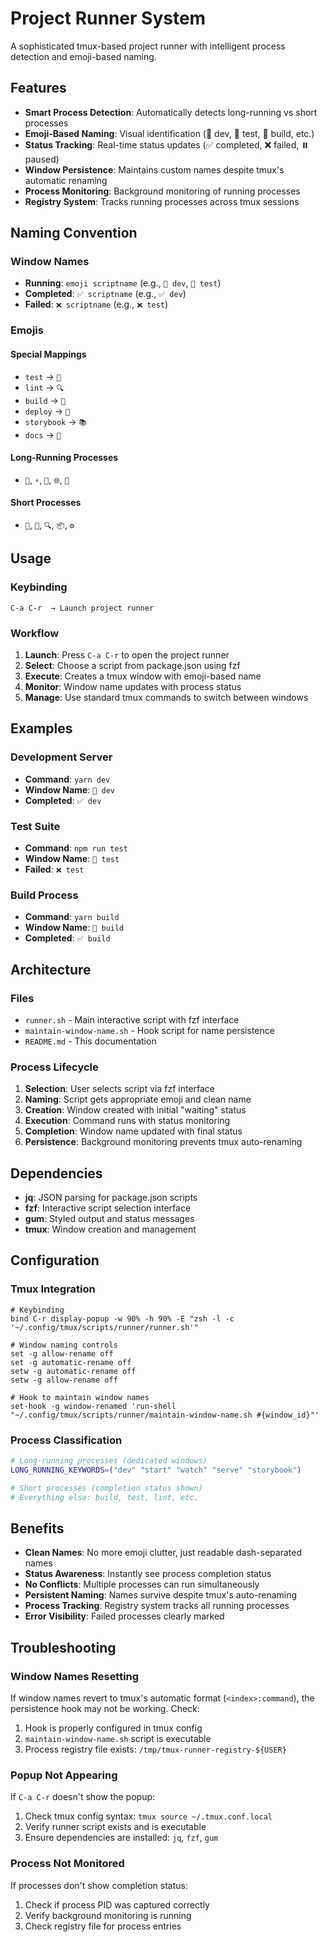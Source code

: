 # Project Runner System

A sophisticated tmux-based project runner with intelligent process detection and emoji-based naming.

## Features

- **Smart Process Detection**: Automatically detects long-running vs short processes
- **Emoji-Based Naming**: Visual identification (🚀 dev, 🧪 test, 🔨 build, etc.)
- **Status Tracking**: Real-time status updates (✅ completed, ❌ failed, ⏸️ paused)
- **Window Persistence**: Maintains custom names despite tmux's automatic renaming
- **Process Monitoring**: Background monitoring of running processes
- **Registry System**: Tracks running processes across tmux sessions

## Naming Convention

### Window Names
- **Running**: `emoji scriptname` (e.g., `🚀 dev`, `🧪 test`)
- **Completed**: `✅ scriptname` (e.g., `✅ dev`)
- **Failed**: `❌ scriptname` (e.g., `❌ test`)

### Emojis

#### Special Mappings
- `test` → `🧪`
- `lint` → `🔍`
- `build` → `🔨`
- `deploy` → `🚀`
- `storybook` → `📚`
- `docs` → `📖`

#### Long-Running Processes
- `🚀`, `⚡`, `🔄`, `🌐`, `📡`

#### Short Processes
- `🔨`, `🧪`, `🔍`, `📦`, `⚙️`

## Usage

### Keybinding
```
C-a C-r  → Launch project runner
```

### Workflow
1. **Launch**: Press `C-a C-r` to open the project runner
2. **Select**: Choose a script from package.json using fzf
3. **Execute**: Creates a tmux window with emoji-based name
4. **Monitor**: Window name updates with process status
5. **Manage**: Use standard tmux commands to switch between windows

## Examples

### Development Server
- **Command**: `yarn dev`
- **Window Name**: `🚀 dev`
- **Completed**: `✅ dev`

### Test Suite
- **Command**: `npm run test`
- **Window Name**: `🧪 test`
- **Failed**: `❌ test`

### Build Process
- **Command**: `yarn build`
- **Window Name**: `🔨 build`
- **Completed**: `✅ build`

## Architecture

### Files
- `runner.sh` - Main interactive script with fzf interface
- `maintain-window-name.sh` - Hook script for name persistence
- `README.md` - This documentation

### Process Lifecycle
1. **Selection**: User selects script via fzf interface
2. **Naming**: Script gets appropriate emoji and clean name
3. **Creation**: Window created with initial "waiting" status
4. **Execution**: Command runs with status monitoring
5. **Completion**: Window name updated with final status
6. **Persistence**: Background monitoring prevents tmux auto-renaming

## Dependencies

- **jq**: JSON parsing for package.json scripts
- **fzf**: Interactive script selection interface
- **gum**: Styled output and status messages
- **tmux**: Window creation and management

## Configuration

### Tmux Integration
```tmux
# Keybinding
bind C-r display-popup -w 90% -h 90% -E "zsh -l -c '~/.config/tmux/scripts/runner/runner.sh'"

# Window naming controls
set -g allow-rename off
set -g automatic-rename off
setw -g automatic-rename off
setw -g allow-rename off

# Hook to maintain window names
set-hook -g window-renamed 'run-shell "~/.config/tmux/scripts/runner/maintain-window-name.sh #{window_id}"'
```

### Process Classification
```bash
# Long-running processes (dedicated windows)
LONG_RUNNING_KEYWORDS=("dev" "start" "watch" "serve" "storybook")

# Short processes (completion status shown)
# Everything else: build, test, lint, etc.
```

## Benefits

- **Clean Names**: No more emoji clutter, just readable dash-separated names
- **Status Awareness**: Instantly see process completion status
- **No Conflicts**: Multiple processes can run simultaneously
- **Persistent Naming**: Names survive despite tmux's auto-renaming
- **Process Tracking**: Registry system tracks all running processes
- **Error Visibility**: Failed processes clearly marked

## Troubleshooting

### Window Names Resetting
If window names revert to tmux's automatic format (`<index>:command`), the persistence hook may not be working. Check:

1. Hook is properly configured in tmux config
2. `maintain-window-name.sh` script is executable
3. Process registry file exists: `/tmp/tmux-runner-registry-${USER}`

### Popup Not Appearing
If `C-a C-r` doesn't show the popup:

1. Check tmux config syntax: `tmux source ~/.tmux.conf.local`
2. Verify runner script exists and is executable
3. Ensure dependencies are installed: `jq`, `fzf`, `gum`

### Process Not Monitored
If processes don't show completion status:

1. Check if process PID was captured correctly
2. Verify background monitoring is running
3. Check registry file for process entries